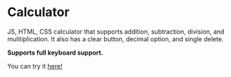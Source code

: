 # Calculator
JS, HTML, CSS calculator that supports addition, subtraction, division, and mulitiplication.
It also has a clear button, decimal option, and single delete.

<b>Supports full keyboard support.</b>

You can try it [here!](https://alejandroreilly.github.io/calculator/)
